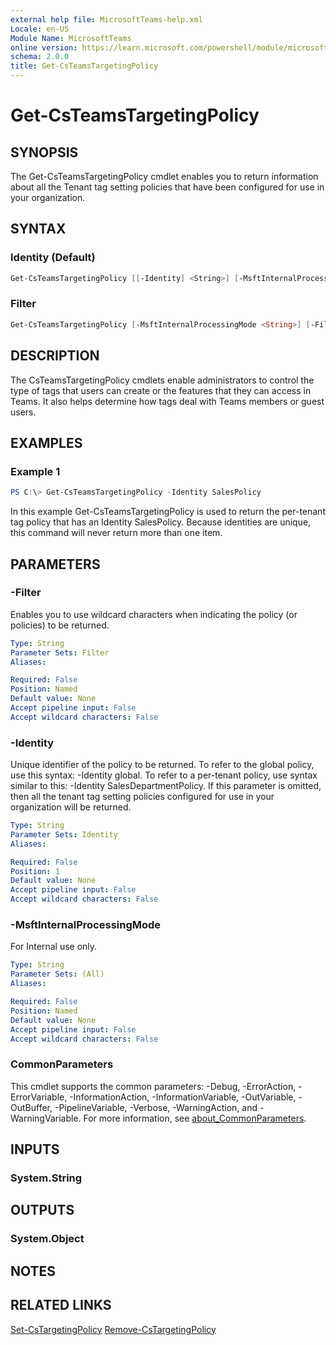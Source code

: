 ```yaml
---
external help file: MicrosoftTeams-help.xml
Locale: en-US
Module Name: MicrosoftTeams
online version: https://learn.microsoft.com/powershell/module/microsoftteams/get-csteamstargetingpolicy
schema: 2.0.0
title: Get-CsTeamsTargetingPolicy
---
```


# Get-CsTeamsTargetingPolicy

## SYNOPSIS
The Get-CsTeamsTargetingPolicy cmdlet enables you to return information about all the Tenant tag setting policies that have been configured for use in your organization.

## SYNTAX

### Identity (Default)

```powershell
Get-CsTeamsTargetingPolicy [[-Identity] <String>] [-MsftInternalProcessingMode <String>] [<CommonParameters>]
```

### Filter

```powershell
Get-CsTeamsTargetingPolicy [-MsftInternalProcessingMode <String>] [-Filter <String>] [<CommonParameters>]
```

## DESCRIPTION

The CsTeamsTargetingPolicy cmdlets enable administrators to control the type of tags that users can create or the features that they can access in Teams. It also helps determine how tags deal with Teams members or guest users.

## EXAMPLES

### Example 1

```powershell
PS C:\> Get-CsTeamsTargetingPolicy -Identity SalesPolicy
```

In this example Get-CsTeamsTargetingPolicy is used to return the per-tenant tag policy that has an Identity SalesPolicy. Because identities are unique, this command will never return more than one item.

## PARAMETERS

### -Filter

Enables you to use wildcard characters when indicating the policy (or policies) to be returned.

```yaml
Type: String
Parameter Sets: Filter
Aliases:

Required: False
Position: Named
Default value: None
Accept pipeline input: False
Accept wildcard characters: False
```

### -Identity

Unique identifier of the policy to be returned. To refer to the global policy, use this syntax: -Identity global. To refer to a per-tenant policy, use syntax similar to this: -Identity SalesDepartmentPolicy. If this parameter is omitted, then all the tenant tag setting policies configured for use in your organization will be returned.

```yaml
Type: String
Parameter Sets: Identity
Aliases:

Required: False
Position: 1
Default value: None
Accept pipeline input: False
Accept wildcard characters: False
```

### -MsftInternalProcessingMode

For Internal use only.

```yaml
Type: String
Parameter Sets: (All)
Aliases:

Required: False
Position: Named
Default value: None
Accept pipeline input: False
Accept wildcard characters: False
```

### CommonParameters

This cmdlet supports the common parameters: -Debug, -ErrorAction, -ErrorVariable, -InformationAction, -InformationVariable, -OutVariable, -OutBuffer, -PipelineVariable, -Verbose, -WarningAction, and -WarningVariable. For more information, see [about_CommonParameters](http://go.microsoft.com/fwlink/?LinkID=113216).

## INPUTS

### System.String

## OUTPUTS

### System.Object

## NOTES

## RELATED LINKS
[Set-CsTargetingPolicy](https://learn.microsoft.com/powershell/module/microsoftteams/set-csteamstargetingpolicy)
[Remove-CsTargetingPolicy](https://learn.microsoft.com/powershell/module/microsoftteams/remove-csteamstargetingpolicy)
